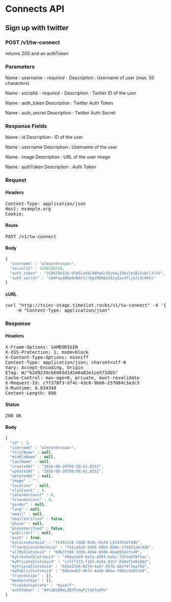 # Connects API

## Sign up with twitter

### POST /v1/tw-connect

returns 200 and an authToken

### Parameters

Name : username *- required -*
Description : Username of user (max. 50 characters)

Name : socialId *- required -*
Description : Twitter ID of the user

Name : auth_token
Description : Twitter Auth Token

Name : auth_secret
Description : Twitter Auth Secret


### Response Fields

Name : id
Description : ID of the user

Name : username
Description : Username of the user

Name : image
Description : URL of the user image

Name : authToken
Description : Auth Token

### Request

#### Headers

<pre>Content-Type: application/json
Host: example.org
Cookie: </pre>

#### Route

<pre>POST /v1/tw-connect</pre>

#### Body
```javascript
{
  "username" : "alexandrospar",
  "socialId" : 3186786310,
  "auth_token" : "3186786310-OCKGioG9L94PwGc3Qjm4jIU6xIm1Bi5sWrl37xV",
  "auth_secret" : "CAAFayXB6p6oBAChjrbg1RB6QoIdJyZasdfljk214C6k5x"
}
```


#### cURL

<pre class="request">curl &quot;http://tsinc-stage.timeslot.rocks/v1/tw-connect&quot; -d &#39;{&quot;username&quot;:&quot;alexandrospar&quot;,&quot;socialId&quot;:3186786310,&quot;auth_token&quot;:&quot;3186786310-OCKGioG9L94PwGc3Qjm4jIU6xIm1Bi5sWrl37xV&quot;,&quot;auth_secret&quot;:&quot;CAAFayXB6p6oBAChjrbg1RB6QoIdJyZasdfljk214C6k5x&quot;}&#39; -X POST \
	-H &quot;Content-Type: application/json&quot;</pre>

### Response

#### Headers

<pre>X-Frame-Options: SAMEORIGIN
X-XSS-Protection: 1; mode=block
X-Content-Type-Options: nosniff
Content-Type: application/json; charset=utf-8
Vary: Accept-Encoding, Origin
ETag: W/&quot;b2d9239cb6083d1d2e6a82e1ce572db5&quot;
Cache-Control: max-age=0, private, must-revalidate
X-Request-Id: c7f378f3-df4c-43c8-9b66-257084c3a3c3
X-Runtime: 0.034348
Content-Length: 896</pre>

#### Status

<pre>200 OK</pre>

#### Body

```javascript
{
  "id" : 3,
  "username" : "alexandrospar",
  "firstName" : null,
  "middleName" : null,
  "lastName" : null,
  "createdAt" : "2016-08-30T09:50:42.025Z",
  "updatedAt" : "2016-08-30T09:50:42.025Z",
  "deletedAt" : null,
  "image" : "",
  "location" : null,
  "slotCount" : 0,
  "calendarCount" : 0,
  "friendsCount" : 0,
  "gender" : null,
  "lang" : null,
  "email" : null,
  "emailVerified" : false,
  "phone" : null,
  "phoneVerified" : false,
  "publicUrl" : null,
  "push" : true,
  "myCalendarUuid" : "fe35e1c0-33d8-4c8c-9afd-c4133febf44b",
  "friendsCalendarUuid" : "7e2ca5d3-4d56-49b3-8b8e-374621a6c4db",
  "allMySlotsUuid" : "b9b3f308-32b6-4b64-80d6-4ba693ebfc49",
  "myCreatedSlotsUuid" : "498a2ab9-0a7a-4494-babc-7d7ee678f1ec",
  "myPrivateSlotsUuid" : "cc5ff373-f163-419a-825f-610af1e0c8d2",
  "myFriendSlotsUuid" : "555e37e6-827d-4a47-95fb-4bef4f3ea7bd",
  "myPublicSlotsUuid" : "58bae463-d6fc-4a50-96ee-f885cdd851e0",
  "friendships" : [],
  "memberships" : [],
  "friendshipState" : "myself",
  "authToken" : "WYCdBiRWmLZN7PcHuPjt437uXFU"
}
```
